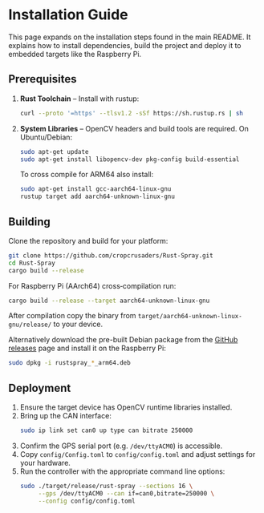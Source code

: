 # Installation Guide

This page expands on the installation steps found in the main README.
It explains how to install dependencies, build the project and deploy
it to embedded targets like the Raspberry Pi.

## Prerequisites

1. **Rust Toolchain** – Install with rustup:
   ```bash
   curl --proto '=https' --tlsv1.2 -sSf https://sh.rustup.rs | sh
   ```
2. **System Libraries** – OpenCV headers and build tools are required.
   On Ubuntu/Debian:
   ```bash
   sudo apt-get update
   sudo apt-get install libopencv-dev pkg-config build-essential
   ```
   To cross compile for ARM64 also install:
   ```bash
   sudo apt-get install gcc-aarch64-linux-gnu
   rustup target add aarch64-unknown-linux-gnu
   ```

## Building

Clone the repository and build for your platform:

```bash
git clone https://github.com/cropcrusaders/Rust-Spray.git
cd Rust-Spray
cargo build --release
```

For Raspberry Pi (AArch64) cross‑compilation run:

```bash
cargo build --release --target aarch64-unknown-linux-gnu
```

After compilation copy the binary from
`target/aarch64-unknown-linux-gnu/release/` to your device.

Alternatively download the pre-built Debian package from the
[GitHub releases](https://github.com/cropcrusaders/Rust-Spray/releases)
page and install it on the Raspberry Pi:

```bash
sudo dpkg -i rustspray_*_arm64.deb
```

## Deployment

1. Ensure the target device has OpenCV runtime libraries installed.
2. Bring up the CAN interface:
   ```bash
   sudo ip link set can0 up type can bitrate 250000
   ```
3. Confirm the GPS serial port (e.g. `/dev/ttyACM0`) is accessible.
4. Copy `config/Config.toml` to `config/config.toml` and adjust settings
   for your hardware.
5. Run the controller with the appropriate command line options:
   ```bash
   sudo ./target/release/rust-spray --sections 16 \
        --gps /dev/ttyACM0 --can if=can0,bitrate=250000 \
        --config config/config.toml
   ```
